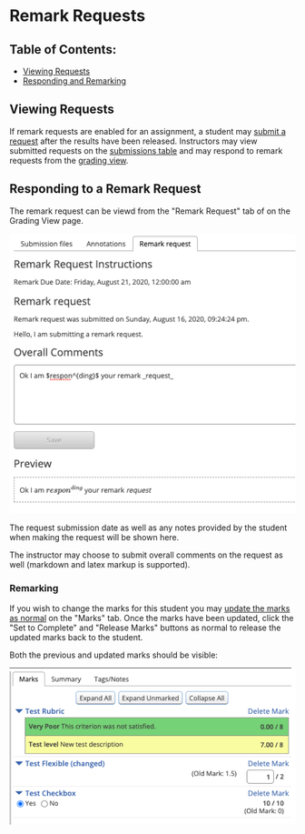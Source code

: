 # Remark Requests

## Table of Contents:
- [Viewing Requests](#viewing-requests)
- [Responding and Remarking](#responding-and-remarking)

## Viewing Requests

If remark requests are enabled for an assignment, a student may [submit a request](Student-Guide.md) after the results have been released. Instructors may view submitted requests on the [submissions table](Instructor-Guide--Assignments--Marking--Set-Up.md#marking-state) and may respond to remark requests from the [grading view](Instructor-Guide--Assignments--Marking--Grading-View.md).

## Responding to a Remark Request

The remark request can be viewd from the "Remark Request" tab of on the Grading View page.

![Remark Request Tab](images/grade-view-remark-request-comments.png)

The request submission date as well as any notes provided by the student when making the request will be shown here.

The instructor may choose to submit overall comments on the request as well (markdown and latex markup is supported).

### Remarking

If you wish to change the marks for this student you may [update the marks as normal](Instructor-Guide--Assignments--Marking--Grading-View.md#marks) on the "Marks" tab.  Once the marks have been updated, click the "Set to Complete" and "Release Marks" buttons as normal to release the updated marks back to the student.

Both the previous and updated marks should be visible:

![Marks with Remark](images/grade-view-marks-with-remark.png)
